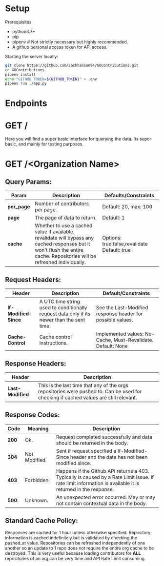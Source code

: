 Setup
====
Prerequisites
- python3.7+
- pip
- pipenv # Not strictly necessary but highly recommended.
- A github personal access token for API access.

Starting the server locally:
```bash
git clone https://github.com/zachhanson94/GOContributions.git
cd GOContributions
pipenv install
echo "GITHUB_TOKEN=${GITHUB_TOKEN}" > .env
pipenv run ./app.py
```

Endpoints
====
# GET /
Here you will find a super basic interface for querying the data. Its supor basic, and mainly for testing purposes.

# GET /<Organization Name\>

## Query Params:
Param | Description | Defaults/Constraints
-----|-----------|-------
**per_page** | Number of contributors per page. | Default: 20, max: 100
**page** | The page of data to return. | Default: 1
**cache** | Whether to use a cached value if available. revalidate will bypass any cached responses but it won't flush the entire cache. Repositories will be refreshed individually. | Options: true,false,revalidate Default: true

## Request Headers:
Header | Description | Default/Constraints
------|-----------|-------------------
**If-Modified-Since**| A UTC time string used to conditionally request data only if its newer than the sent time. | See the Last-Modified response header for possible values.
**Cache-Control**| Cache control instructions. | Implemented values: No-Cache, Must-Revalidate. Default: None

## Response Headers:
Header | Description
-------|-------------
**Last-Modified** | This is the last time that any of the orgs repositories were pushed to. Can be used for checking if cached values are still relevant.

## Response Codes:
Code | Meaning | Description
-----|---------|-------------
**200** | Ok. | Request completed successfully and data should be returned in the body.
**304** | Not Modified. | Sent if request specified a If-Modified-Since header and the data has not been modified since.
**403** | Forbidden. | Happens if the Github API returns a 403. Typically is caused by a Rate Limit issue. If rate limit information is available it is returned in the response.
**500**: | Unknown. | An unexpected error occurred. May or may not contain contextual data in the body.



## Standard Cache Policy:
Responses are cached for 1 hour unless otherwise specified.
Repository information is cached indefinitely but is validated by checking the pushed_at value. Repositories can be refreshed independently of one another so an update to 1 repo does not require the entire org cache to be destroyed. This is very useful because loading contributors for **ALL** repositories of an org can be very time and API Rate Limit consuming.

